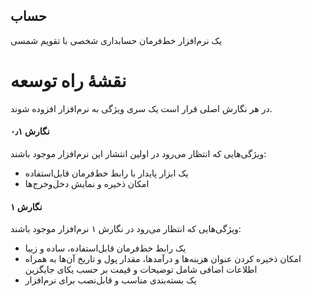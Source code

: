 حساب
---

یک نرم‌افزار خط‌فرمان حسابداری شخصی با تقویم شمسی

# نقشهٔ راه توسعه
در هر نگارش اصلی قرار است یک سری ویژگی به نرم‌افزار افزوده شوند.

#### نگارش ۰٫۱
ویژگی‌هایی که انتظار می‌رود در اولین انتشار این نرم‌افزار موجود باشند:
- یک ابزار پایدار با رابط خط‌فرمان قابل‌استفاده
- امکان ذخیره و نمایش دخل‌وخرج‌ها

#### نگارش ۱
ویژگی‌هایی که انتظار می‌رود در نگارش ۱ نرم‌افزار موجود باشند:
- یک رابط خط‌فرمان قابل‌استفاده، ساده و زیبا
- امکان ذخیره کردن عنوان هزینه‌ها و در‌آمدها، مقدار پول و تاریخ آن‌ها به همراه اطلاعات اضافی شامل توضیحات و قیمت بر حسب یکای جایگزین
- یک بسته‌بندی مناسب و قابل‌نصب برای نرم‌افزار
